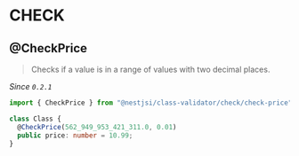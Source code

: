 # CHECK

## @CheckPrice

> Checks if a value is in a range of values with two decimal places.

_Since `0.2.1`_

```typescript
import { CheckPrice } from "@nestjsi/class-validator/check/check-price";

class Class {
  @CheckPrice(562_949_953_421_311.0, 0.01)
  public price: number = 10.99;
}
```

